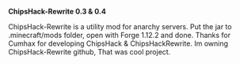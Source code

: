 **ChipsHack-Rewrite 0.3 & 0.4**

ChipsHack-Rewrite is a utility mod for anarchy servers. Put the jar to .minecraft/mods folder, open with Forge 1.12.2 and done. Thanks for Cumhax for developing ChipsHack & ChipsHackRewrite. Im owning ChipsHack-Rewrite github, That was cool project.
